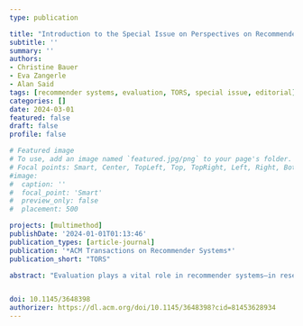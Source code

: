 ```yaml
---
type: publication

title: "Introduction to the Special Issue on Perspectives on Recommender Systems Evaluation"
subtitle: ''
summary: ''
authors:
- Christine Bauer
- Eva Zangerle
- Alan Said
tags: [recommender systems, evaluation, TORS, special issue, editorial]
categories: []
date: 2024-03-01
featured: false
draft: false
profile: false

# Featured image
# To use, add an image named `featured.jpg/png` to your page's folder.
# Focal points: Smart, Center, TopLeft, Top, TopRight, Left, Right, BottomLeft, Bottom, BottomRight.
#image:
#  caption: ''
#  focal_point: 'Smart'
#  preview_only: false
#  placement: 500

projects: [multimethod]
publishDate: '2024-01-01T01:13:46'
publication_types: [article-journal]
publication: '*ACM Transactions on Recommender Systems*'
publication_short: "TORS"

abstract: "Evaluation plays a vital role in recommender systems—in research and practice—whether for confirming algorithmic concepts or assessing the operational validity of designs and applications. It may span the evaluation of early ideas and approaches up to elaborate implementations of systems integrated into everyday product settings; it may target a wide spectrum of different factors being evaluated. In this special issue, we explore recommender systems evaluation—theory and practice—while considering a diverse set of perspectives. These include recommender systems purposes, stakeholders, methodological approaches, and consequences. The collection of papers in this special issue offers insightful analyses of current recommender system evaluation practices, acknowledging their limitations, and setting out future research directions. As recommender systems evolve, the need for adequate evaluation methods and approaches increases. This special issue sheds light on areas undergoing development or requiring added attention from the research and practitioner communities in recommender systems. The compilation serves as a call to the recommender systems research community, motivating continued research and exploration of evaluation metrics, methods, and strategies."


doi: 10.1145/3648398
authorizer: https://dl.acm.org/doi/10.1145/3648398?cid=81453628934
---
```

